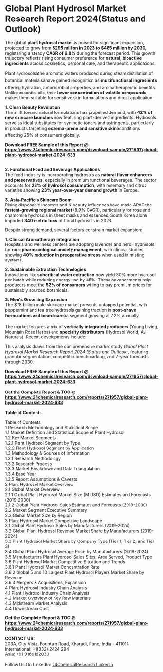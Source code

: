 <h1>Global Plant Hydrosol Market Research Report 2024(Status and Outlook)</h1><p>The global <strong>plant hydrosol market</strong> is poised for significant expansion, projected to grow from <strong>$295 million in 2023 to $485 million by 2030</strong>, registering a steady <strong>CAGR of 6.8%</strong> during the forecast period. This growth trajectory reflects rising consumer preference for <strong>natural, bioactive ingredients</strong> across cosmetics, personal care, and therapeutic applications.</p><p>Plant hydrosolsâthe aromatic waters produced during steam distillation of botanical materialsâhave gained recognition as <strong>multifunctional ingredients</strong> offering hydration, antimicrobial properties, and aromatherapeutic benefits. Unlike essential oils, their <strong>lower concentration of volatile compounds</strong> makes them suitable for sensitive skin formulations and direct application.</p><p><strong>1. Clean Beauty Revolution</strong><br>
The shift toward natural formulations has propelled demand, with <strong>42% of new skincare launches</strong> now featuring plant-derived ingredients. Hydrosols serve as ideal substitutes for synthetic toners and astringents, particularly in products targeting <strong>eczema-prone and sensitive skin</strong>âconditions affecting 25% of consumers globally.</p><div><b>Download FREE Sample of this Report @ 
            <a href="https://www.24chemicalresearch.com/download-sample/271957/global-plant-hydrosol-market-2024-633">
            https://www.24chemicalresearch.com/download-sample/271957/global-plant-hydrosol-market-2024-633</a></b></div><br><p><strong>2. Functional Food and Beverage Applications</strong><br>
The food industry is incorporating hydrosols as <strong>natural flavor enhancers and preservatives</strong>, especially in premium functional beverages. The sector accounts for <strong>28% of hydrosol consumption</strong>, with rosemary and citrus varieties showing <strong>23% year-over-year demand growth</strong> in Europe.</p><p><strong>3. Asia-Pacific's Skincare Boom</strong><br>
Rising disposable incomes and K-beauty influences have made APAC the <strong>fastest-growing regional market</strong> (8.9% CAGR), particularly for rose and chamomile hydrosols in sheet masks and essences. South Korea alone imported <strong>340 metric tons</strong> of floral hydrosols in 2023.</p><p>Despite strong demand, several factors constrain market expansion:</p><p><strong>1. Clinical Aromatherapy Integration</strong><br>
Hospitals and wellness centers are adopting lavender and neroli hydrosols for <strong>non-pharmacological anxiety management</strong>, with clinical studies showing <strong>40% reduction in preoperative stress</strong> when used in misting systems.</p><p><strong>2. Sustainable Extraction Technologies</strong><br>
Innovations like <strong>subcritical water extraction</strong> now yield 30% more hydrosol per batch while reducing energy use by 45%. These advancements help producers meet the <strong>52% of consumers</strong> willing to pay premium prices for sustainably sourced botanicals.</p><p><strong>3. Men's Grooming Expansion</strong><br>
The $78 billion male skincare market presents untapped potential, with peppermint and tea tree hydrosols gaining traction in <strong>post-shave formulations and beard care</strong>âa segment growing at 7.2% annually.</p><p>The market features a mix of <strong>vertically integrated producers</strong> (Young Living, Mountain Rose Herbs) and <strong>specialty distributors</strong> (Hydrosol World, Avi Naturals). Recent developments include:</p><p>This analysis draws from the comprehensive market study <em>Global Plant Hydrosol Market Research Report 2024 (Status and Outlook)</em>, featuring granular segmentation, competitor benchmarking, and 7-year forecasts through 2030.</p><div><b>Download FREE Sample of this Report @ 
            <a href="https://www.24chemicalresearch.com/download-sample/271957/global-plant-hydrosol-market-2024-633">
            https://www.24chemicalresearch.com/download-sample/271957/global-plant-hydrosol-market-2024-633</a></b></div><br><div><b>Get the Complete Report & TOC @ 
            <a href="https://www.24chemicalresearch.com/reports/271957/global-plant-hydrosol-market-2024-633">
            https://www.24chemicalresearch.com/reports/271957/global-plant-hydrosol-market-2024-633</a></b></div><br>
            <b>Table of Content:</b><p>Table of Contents<br />
1 Research Methodology and Statistical Scope<br />
1.1 Market Definition and Statistical Scope of Plant Hydrosol<br />
1.2 Key Market Segments<br />
1.2.1 Plant Hydrosol Segment by Type<br />
1.2.2 Plant Hydrosol Segment by Application<br />
1.3 Methodology & Sources of Information<br />
1.3.1 Research Methodology<br />
1.3.2 Research Process<br />
1.3.3 Market Breakdown and Data Triangulation<br />
1.3.4 Base Year<br />
1.3.5 Report Assumptions & Caveats<br />
2 Plant Hydrosol Market Overview<br />
2.1 Global Market Overview<br />
2.1.1 Global Plant Hydrosol Market Size (M USD) Estimates and Forecasts (2019-2030)<br />
2.1.2 Global Plant Hydrosol Sales Estimates and Forecasts (2019-2030)<br />
2.2 Market Segment Executive Summary<br />
2.3 Global Market Size by Region<br />
3 Plant Hydrosol Market Competitive Landscape<br />
3.1 Global Plant Hydrosol Sales by Manufacturers (2019-2024)<br />
3.2 Global Plant Hydrosol Revenue Market Share by Manufacturers (2019-2024)<br />
3.3 Plant Hydrosol Market Share by Company Type (Tier 1, Tier 2, and Tier 3)<br />
3.4 Global Plant Hydrosol Average Price by Manufacturers (2019-2024)<br />
3.5 Manufacturers Plant Hydrosol Sales Sites, Area Served, Product Type<br />
3.6 Plant Hydrosol Market Competitive Situation and Trends<br />
3.6.1 Plant Hydrosol Market Concentration Rate<br />
3.6.2 Global 5 and 10 Largest Plant Hydrosol Players Market Share by Revenue<br />
3.6.3 Mergers & Acquisitions, Expansion<br />
4 Plant Hydrosol Industry Chain Analysis<br />
4.1 Plant Hydrosol Industry Chain Analysis<br />
4.2 Market Overview of Key Raw Materials<br />
4.3 Midstream Market Analysis<br />
4.4 Downstream Cust</p><div><b>Get the Complete Report & TOC @ 
            <a href="https://www.24chemicalresearch.com/reports/271957/global-plant-hydrosol-market-2024-633">
            https://www.24chemicalresearch.com/reports/271957/global-plant-hydrosol-market-2024-633</a></b></div><br><b>CONTACT US:</b><br>
            203A, City Vista, Fountain Road, Kharadi, Pune, India - 411014<br>
            International: +1(332) 2424 294<br>
            Asia: +91 9169162030 <br><br>
            Follow Us On LinkedIn: <a href="https://www.linkedin.com/company/24chemicalresearch/">24ChemicalResearch LinkedIn</a>